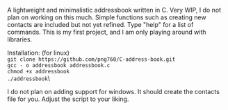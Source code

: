 A lightweight and minimalistic addressbook written in C. Very WIP, I do not plan on working on this much. Simple functions such as creating new contacts are included but not yet refined.
Type "help" for a list of commands. This is my first project, and I am only playing around with libraries.


Installation: (for linux) \
`git clone https://github.com/png760/C-address-book.git` \
`gcc - o addressbook addressbook.c` \
`chmod +x addressbook`\
`./addressbook`\

I do not plan on adding support for windows.
It should create the contacts file for you. Adjust the script to your liking.
